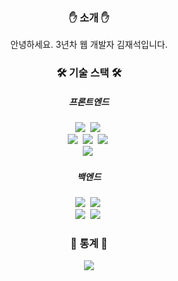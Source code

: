 <h3 align="center">✋ 소개 ✋</h3>
<div align="center">
  <p>
    안녕하세요. 3년차 웹 개발자 김재석입니다.
  </p>
</div>

<h3 align="center">🛠️ 기술 스택 🛠️</h3>
<h5 align="center">프론트엔드</h5>
<div align="center">
  <img src="https://img.shields.io/badge/javascript-F7DF1E.svg?style=for-the-badge&logo=javascript&logoColor=20232a" />&nbsp
  <img src="https://img.shields.io/badge/typescript-3178C6.svg?style=for-the-badge&logo=typescript&logoColor=white" />&nbsp
</div>
<div align="center">
  <img src="https://img.shields.io/badge/react-20232a.svg?style=for-the-badge&logo=react&logoColor=61DAFB" />&nbsp
  <img src="https://img.shields.io/badge/nextjs-000000.svg?style=for-the-badge&logo=nextdotjs&logoColor=white" />&nbsp
  <img src="https://img.shields.io/badge/vuejs-4FC08D.svg?style=for-the-badge&logo=vuedotjs&logoColor=white" />&nbsp
</div>
<div align="center">
  <img src="https://img.shields.io/badge/tailwindcss-06B6D4.svg?style=for-the-badge&logo=tailwindcss&logoColor=white" />&nbsp
</div>
<h5 align="center">백엔드</h5>
<div align="center">
  <img src="https://img.shields.io/badge/java-3a75b0.svg?style=for-the-badge&logoColor=white" />&nbsp
  <img src="https://img.shields.io/badge/kotlin-7F52FF.svg?style=for-the-badge&logo=kotlin&logoColor=white" />&nbsp
</div>
<div align="center">
  <img src="https://img.shields.io/badge/spring-6DB33F.svg?style=for-the-badge&logo=spring&logoColor=white" />&nbsp
  <img src="https://img.shields.io/badge/django-092E20.svg?style=for-the-badge&logo=django&logoColor=white" />&nbsp
</div>

<h3 align="center">🌟 통계 🌟</h3>
<div align="center">
  <img src="https://github-readme-stats.vercel.app/api?username=iai6203&count_private=true&show_icons=true" />
</div>
